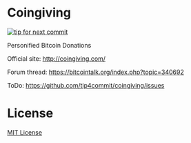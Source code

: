 Coingiving
==========

[![tip for next commit](http://tip4commit.com/projects/577.svg)](http://tip4commit.com/projects/577)

Personified Bitcoin Donations

Official site: http://coingiving.com/

Forum thread: https://bitcointalk.org/index.php?topic=340692

ToDo: https://github.com/tip4commit/coingiving/issues

License
=======

[MIT License](https://github.com/tip4commit/coingiving/blob/master/LICENSE)
